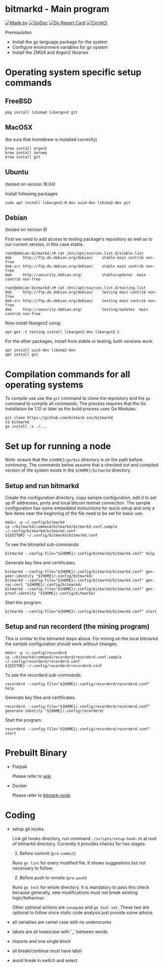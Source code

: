 # bitmarkd - Main program

[![Made by](https://img.shields.io/badge/Made%20by-Bitmark%20Inc-lightgrey.svg)](https://bitmark.com)
[![GoDoc](https://godoc.org/github.com/bitmark-inc/bitmarkd?status.svg)](https://godoc.org/github.com/bitmark-inc/bitmarkd)
[![Go Report Card](https://goreportcard.com/badge/github.com/bitmark-inc/bitmarkd)](https://goreportcard.com/report/github.com/bitmark-inc/bitmarkd)
[![CircleCI](https://circleci.com/gh/bitmark-inc/bitmarkd.svg?style=svg)](https://circleci.com/gh/bitmark-inc/bitmarkd)

Prerequisites

* Install the go language package for the system
* Configure environment variables for go system
* Install the ZMQ4 and Argon2 libraries

# Operating system specific setup commands

## FreeBSD

~~~~~
pkg install libzmq4 libargon2 git
~~~~~

## MacOSX

(be sure that homebrew is installed correctly)
~~~
brew install argon2
brew install zeromq
brew install git
~~~

## Ubuntu
(tested on version 18.04)

Install following packages

~~~
sudo apt install libargon2-0-dev uuid-dev libzmq3-dev git
~~~

## Debian
(tested on version 9)

First we need to add access to testing package's repository as well as
to our current version, in this case stable.

~~~
root@debian-bitmarkd:/# cat /etc/apt/sources.list.d/stable.list
deb     http://ftp.de.debian.org/debian/    stable main contrib non-free
deb-src http://ftp.de.debian.org/debian/    stable main contrib non-free
deb     http://security.debian.org/         stable/updates  main contrib non-free

root@debian-bitmarkd:/# cat /etc/apt/sources.list.d/testing.list
deb     http://ftp.de.debian.org/debian/    testing main contrib non-free
deb-src http://ftp.de.debian.org/debian/    testing main contrib non-free
deb     http://security.debian.org/         testing/updates  main contrib non-free
~~~

Now install libargon2 using:
```
apt-get -t testing install libargon2-dev libargon2-1
```

For the other packages, install from stable or testing, both versions work:
```
apt install uuid-dev libzmq3-dev
apt install git
```

# Compilation commands for all operating systems

To compile use use the `git` command to clone the repository and the
`go` command to compile all commands.  The process requires that the
Go installation be 1.12 or later as the build process uses Go Modules.

~~~~~
git clone https://github.com/bitmark-inc/bitmarkd
cd bitmarkd
go install -v ./...
~~~~~

# Set up for running a node

Note: ensure that the `${HOME}/go/bin` directory is on the path before
continuing.  The commands below assume that a checked out and compiled
version of the system exists in the `${HOME}/bitmarkd` directory.

## Setup and run bitmarkd

Create the configuration directory, copy sample configuration, edit it
to set up IP addresses, ports and local bitcoin testnet connection.
The sample configuration has some embedded instructions for quick
setup and only a few items near the beginning of the file need to be
set for basic use.

~~~~~
mkdir -p ~/.config/bitmarkd
cp ~/bitmarkd/command/bitmarkd/bitmarkd.conf.sample  ~/.config/bitmarkd/bitmarkd.conf
${EDITOR} ~/.config/bitmarkd/bitmarkd.conf
~~~~~

To see the bitmarkd sub-commands:

~~~~~
bitmarkd --config-file="${HOME}/.config/bitmarkd/bitmarkd.conf" help
~~~~~

Generate key files and certificates.

~~~~~
bitmarkd --config-file="${HOME}/.config/bitmarkd/bitmarkd.conf" gen-peer-identity "${HOME}/.config/bitmarkd/
bitmarkd --config-file="${HOME}/.config/bitmarkd/bitmarkd.conf" gen-rpc-cert "${HOME}/.config/bitmarkd/
bitmarkd --config-file="${HOME}/.config/bitmarkd/bitmarkd.conf" gen-proof-identity "${HOME}/.config/bitmarkd/
~~~~~

Start the program.

~~~~~
bitmarkd --config-file="${HOME}/.config/bitmarkd/bitmarkd.conf" start
~~~~~


## Setup and run recorderd (the mining program)

This is similar to the bitmarkd steps above. For mining on the local
bitmarkd the sample configuration should work without changes.

~~~~~
mkdir -p ~/.config/recorderd
cp ~/bitmarkd/command/recorderd/recorderd.conf.sample  ~/.config/recorderd/recorderd.conf
${EDITOR} ~/.config/recorderd/recorderd.conf
~~~~~

To see the recorderd sub-commands:

~~~~~
recorderd --config-file="${HOME}/.config/recorderd/recorderd.conf" help
~~~~~

Generate key files and certificates.

~~~~~
recorderd --config-file="${HOME}/.config/recorderd/recorderd.conf" generate-identity "${HOME}/.config/recorderd/
~~~~~

Start the program.

~~~~~
recorderd --config-file="${HOME}/.config/recorderd/recorderd.conf" start
~~~~~


# Prebuilt Binary

* Flatpak

    Please refer to [wiki](https://github.com/bitmark-inc/bitmarkd/wiki/Instruction-for-Flatpak-Prebuilt)

* Docker

    Please refer to [bitmark-node](https://github.com/bitmark-inc/bitmark-node)

# Coding

* setup git hooks

  Link git hooks directory, run command `./scripts/setup-hook.sh` at root of bitmarkd
  directory. Currently it provides checks for two stages:

  1. Before commit (`pre-commit`)

	Runs `go lint` for every modified file. It shows suggestions but not
    necessary to follow.

  2. Before push to remote (`pre-push`)

    Runs `go test` for whole directory. It is mandatory to pass this
    check because generally, new modifications must not break existing
    logic/behaviour.

    Other optional actions are `sonaqube` and `go tool vet`. These two are
    optional to follow since static code analysis just provide some advice.

* all variables are camel case with no underscores
* labels are all lowercase with '_' between words
* imports and one single block
* all break/continue must have label
* avoid break in switch and select
